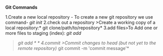 **Git Commands**

1.Create a new local repository -
To create a new git repository we use command- *git init*
2.check out a repository >Create a working copy of a local repository:* git clone/path/to/repository*
3.add files>To Add one or more files to staging (index): *git add<filename>*
>*git add * *
4.commit >Commit changes to head (but not yet to the remote repository)* git commit -m 'commit message'*